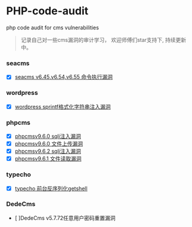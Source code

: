 # PHP-code-audit
php code audit for cms vulnerabilities

> 记录自己对一些cms漏洞的审计学习， 欢迎师傅们star支持下, 持续更新中。


### seacms
- [x] [seacms v6.45,v6.54,v6.55 命令执行漏洞](https://github.com/jiangsir404/PHP-code-audit/blob/master/seacms/seacms%20%E5%A4%9A%E4%B8%AA%E7%89%88%E6%9C%AC%E7%9A%84%E4%BB%A3%E7%A0%81%E6%89%A7%E8%A1%8C%E6%BC%8F%E6%B4%9E%E6%80%BB%E7%BB%93(search.php).md)

### wordpress
- [x] [wordpress sprintf格式化字符串注入漏洞](https://github.com/jiangsir404/PHP-code-audit/blob/master/wordpress/wordpress%204.7.5%20sqli%E6%B3%A8%E5%85%A5%E5%88%86%E6%9E%90.md)

### phpcms

- [x] [phpcmsv9.6.0 sqli注入漏洞](https://github.com/jiangsir404/PHP-code-audit/blob/master/phpcms/phpcmsv9.6.0-sqli.md)
- [x] [phpcmsv9.6.0 文件上传漏洞](https://github.com/jiangsir404/PHP-code-audit/blob/master/phpcms/phpcmsv9.6.0%20%E4%BB%BB%E6%84%8F%E6%96%87%E4%BB%B6%E4%B8%8A%E4%BC%A0%E6%BC%8F%E6%B4%9E.md)
- [x] [phpcmsv9.6.2 sqli注入漏洞](https://github.com/jiangsir404/PHP-code-audit/blob/master/phpcms/phpcms%20v9.6.2%20sqli%E6%B3%A8%E5%85%A5%E6%BC%8F%E6%B4%9E%E5%88%86%E6%9E%90.md)
- [x] [phpcmsv9.6.1 文件读取漏洞](https://github.com/jiangsir404/PHP-code-audit/blob/master/phpcms/phpcmsv9.6.1%20%E4%BB%BB%E6%84%8F%E6%96%87%E4%BB%B6%E8%AF%BB%E5%8F%96%E6%BC%8F%E6%B4%9E.md)

### typecho 
- [x] [typecho 前台反序列化getshell](https://github.com/jiangsir404/PHP-code-audit/blob/master/typecho/%E6%96%B0%E6%89%8B%E5%88%86%E6%9E%90typecho%20%E5%8F%8D%E5%BA%8F%E5%88%97%E5%8C%96%E6%BC%8F%E6%B4%9E.md)


### DedeCms

- [ ]DedeCms v5.7.72任意用户密码重置漏洞